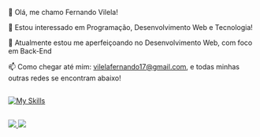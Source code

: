 👋 Olá, me chamo Fernando Vilela!

👀 Estou interessado em Programação, Desenvolvimento Web e Tecnologia!

🌱 Atualmente estou me aperfeiçoando no Desenvolvimento Web, com foco em Back-End 

📫 Como chegar até mim: vilelafernando17@gmail.com, e todas minhas outras redes se encontram abaixo! 

##
              
  [![My Skills](https://skillicons.dev/icons?i=java,js,html,css,python)](https://skillicons.dev)

  
##

 <div> 
  <a href="https://www.linkedin.com/in/fernando-vilela-de-miranda-albuquerque-21b459127/" target="_blank"><img src="https://img.shields.io/badge/-LinkedIn-%230077B5?style=for-the-              badge&logo=linkedin&logoColor=white" target="_blank">
  </a>
  <a href = "mailto:vilelafernando17@gmail.com"><img src="https://img.shields.io/badge/-Gmail-%23333?style=for-the-badge&logo=gmail&logoColor=white" target="_blank"></a>
</div>

##
       
